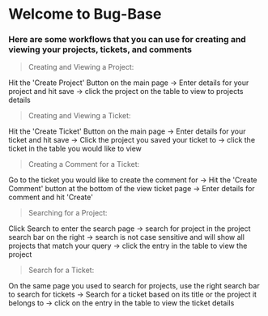 # Welcome to Bug-Base

### Here are some workflows that you can use for creating and viewing your projects, tickets, and comments

> Creating and Viewing a Project:

Hit the 'Create Project' Button on the main page -> Enter details for your project and hit save -> click the project on the table to view to projects details

> Creating and Viewing a Ticket:

Hit the 'Create Ticket' Button on the main page -> Enter details for your ticket and hit save -> Click the project you saved your ticket to -> click the ticket in the table you would like to view

> Creating a Comment for a Ticket:

Go to the ticket you would like to create the comment for -> Hit the 'Create Comment' button at the bottom of the view ticket page -> Enter details for comment and hit 'Create'

> Searching for a Project:

Click Search to enter the search page -> search for project in the project search bar on the right -> search is not case sensitive and will show all projects that match your query -> click the entry in the table to view the project

> Search for a Ticket:

On the same page you used to search for projects, use the right search bar to search for tickets -> Search for a ticket based on its title or the project it belongs to -> click on the entry in the table to view the ticket details

